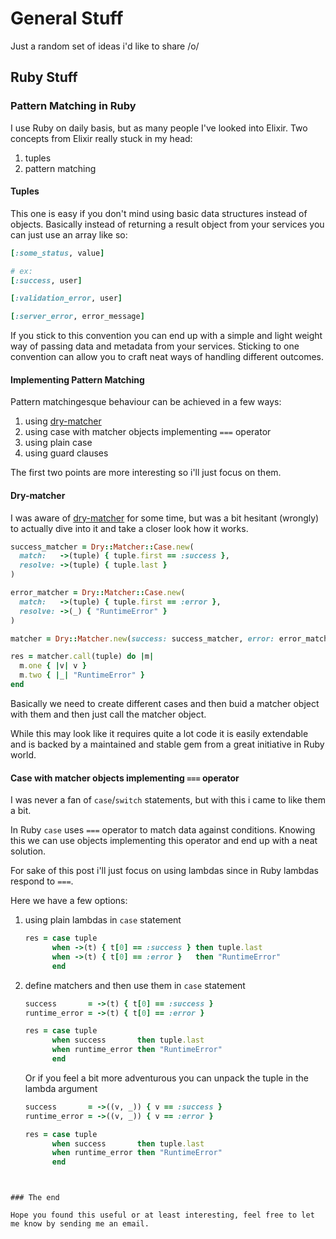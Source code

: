 # General Stuff
Just a random set of ideas i'd like to share /o/

## Ruby Stuff

### Pattern Matching in Ruby


I use Ruby on daily basis, but as many people I've looked into Elixir.
Two concepts from Elixir really stuck in my head:

1. tuples
2. pattern matching

#### Tuples
This one is easy if you don't mind using basic data structures instead of objects.
Basically instead of returning a result object from your services you can just use an array like so:

```ruby
[:some_status, value]

# ex:
[:success, user]

[:validation_error, user]

[:server_error, error_message]
```

If you stick to this convention you can end up with a simple and light weight way of passing data and metadata
from your services.
Sticking to one convention can allow you to craft neat ways of handling different outcomes.


#### Implementing Pattern Matching

Pattern matchingesque behaviour can be achieved in a few ways:
1. using [dry-matcher](https://dry-rb.org/gems/dry-matcher/)
2. using case with matcher objects implementing `===` operator
3. using plain case
4. using guard clauses

The first two points are more interesting so i'll just focus on them.

#### Dry-matcher

I was aware of [dry-matcher](https://dry-rb.org/gems/dry-matcher/) for some time,
but was a bit hesitant (wrongly) to actually dive into it and take a closer look how it works.

```ruby
success_matcher = Dry::Matcher::Case.new(
  match:   ->(tuple) { tuple.first == :success },
  resolve: ->(tuple) { tuple.last }
)

error_matcher = Dry::Matcher::Case.new(
  match:   ->(tuple) { tuple.first == :error },
  resolve: ->(_) { "RuntimeError" }
)

matcher = Dry::Matcher.new(success: success_matcher, error: error_matcher)

res = matcher.call(tuple) do |m|
  m.one { |v| v }
  m.two { |_| "RuntimeError" }
end
```

Basically we need to create different cases and then buid a matcher object with them and then just call the matcher object.

While this may look like it requires quite a lot code it is easily extendable and is backed by a maintained and stable gem from
a great initiative in Ruby world.


#### Case with matcher objects implementing `===` operator

I was never a fan of `case`/`switch` statements, but with this i came to like them a bit.

In Ruby `case` uses `===` operator to match data against conditions. Knowing this we can use objects
implementing this operator and end up with a neat solution.

For sake of this post i'll just focus on using lambdas since in Ruby lambdas respond to `===`.

Here we have a few options:

1. using plain lambdas in `case` statement

	```ruby
	res = case tuple
	      when ->(t) { t[0] == :success } then tuple.last
	      when ->(t) { t[0] == :error }   then "RuntimeError"
	      end
	```

2. define matchers and then use them in `case` statement

	```ruby
	success       = ->(t) { t[0] == :success }
	runtime_error = ->(t) { t[0] == :error }
	
	res = case tuple
	      when success       then tuple.last
	      when runtime_error then "RuntimeError"
	      end
	```

	Or if you feel a bit more adventurous you can unpack the tuple in the lambda argument
	
	```ruby
	success       = ->((v, _)) { v == :success }
	runtime_error = ->((v, _)) { v == :error }
	
	res = case tuple
	      when success       then tuple.last
	      when runtime_error then "RuntimeError"
	      end
```


### The end

Hope you found this useful or at least interesting, feel free to let me know by sending me an email.
